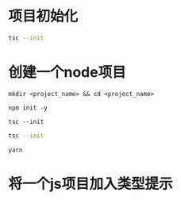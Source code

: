 # 项目初始化

```bash
tsc --init
```





# 创建一个node项目

```
mkdir <project_name> && cd <project_name>

npm init -y

tsc --init
```





```bash
tsc --init
```



```
yarn 
```











# 将一个js项目加入类型提示
